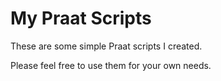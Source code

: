 # My Praat Scripts
These are some simple Praat scripts I created. 

Please feel free to use them for your own needs. 
